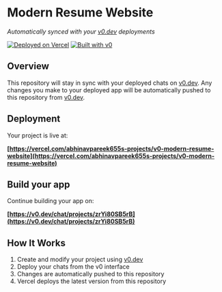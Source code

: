 # Modern Resume Website

*Automatically synced with your [v0.dev](https://v0.dev) deployments*

[![Deployed on Vercel](https://img.shields.io/badge/Deployed%20on-Vercel-black?style=for-the-badge&logo=vercel)](https://vercel.com/abhinavpareek655s-projects/v0-modern-resume-website)
[![Built with v0](https://img.shields.io/badge/Built%20with-v0.dev-black?style=for-the-badge)](https://v0.dev/chat/projects/zrYi80SB5rB)

## Overview

This repository will stay in sync with your deployed chats on [v0.dev](https://v0.dev).
Any changes you make to your deployed app will be automatically pushed to this repository from [v0.dev](https://v0.dev).

## Deployment

Your project is live at:

**[https://vercel.com/abhinavpareek655s-projects/v0-modern-resume-website](https://vercel.com/abhinavpareek655s-projects/v0-modern-resume-website)**

## Build your app

Continue building your app on:

**[https://v0.dev/chat/projects/zrYi80SB5rB](https://v0.dev/chat/projects/zrYi80SB5rB)**

## How It Works

1. Create and modify your project using [v0.dev](https://v0.dev)
2. Deploy your chats from the v0 interface
3. Changes are automatically pushed to this repository
4. Vercel deploys the latest version from this repository
